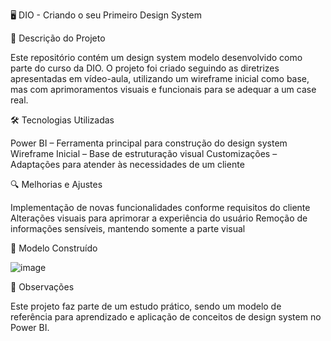 🖥️ DIO - Criando o seu Primeiro Design System

🎯 Descrição do Projeto

Este repositório contém um design system modelo desenvolvido como parte do curso da DIO. O projeto foi criado seguindo as diretrizes apresentadas em vídeo-aula, utilizando um wireframe inicial como base, mas com aprimoramentos visuais e funcionais para se adequar a um case real.

🛠️ Tecnologias Utilizadas

Power BI – Ferramenta principal para construção do design system
Wireframe Inicial – Base de estruturação visual
Customizações – Adaptações para atender às necessidades de um cliente

🔍 Melhorias e Ajustes

Implementação de novas funcionalidades conforme requisitos do cliente
Alterações visuais para aprimorar a experiência do usuário
Remoção de informações sensíveis, mantendo somente a parte visual

📸 Modelo Construído

![image](https://github.com/user-attachments/assets/716ba16a-9c23-402d-a147-48f632d298bd)

📌 Observações

Este projeto faz parte de um estudo prático, sendo um modelo de referência para aprendizado e aplicação de conceitos de design system no Power BI.
